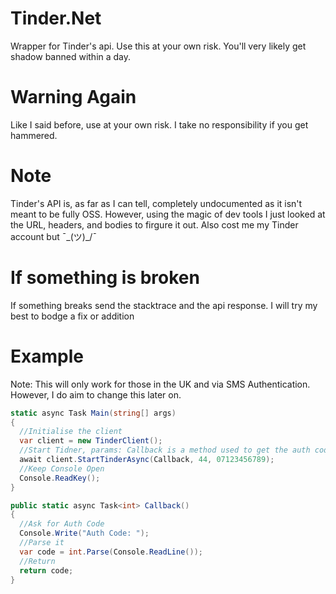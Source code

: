 ﻿# Tinder.Net
Wrapper for Tinder's api. Use this at your own risk. You'll very likely get shadow banned within a day.

# Warning Again
Like I said before, use at your own risk. I take no responsibility if you get hammered.

# Note
Tinder's API is, as far as I can tell, completely undocumented as it isn't meant to be fully OSS. However, using the magic of dev tools I just looked at the URL, headers, and bodies to firgure it out. Also cost me my Tinder account but ¯\_(ツ)_/¯

# If something is broken
If something breaks send the stacktrace and the api response. I will try my best to bodge a fix or addition

# Example
Note: This will only work for those in the UK and via SMS Authentication. However, I do aim to change this later on.

```cs
static async Task Main(string[] args)
{
  //Initialise the client
  var client = new TinderClient();
  //Start Tidner, params: Callback is a method used to get the auth code from the user. The first number is the area code, the second the user's full phone number'
  await client.StartTinderAsync(Callback, 44, 07123456789);
  //Keep Console Open
  Console.ReadKey();
}

public static async Task<int> Callback()
{
  //Ask for Auth Code
  Console.Write("Auth Code: ");
  //Parse it
  var code = int.Parse(Console.ReadLine());
  //Return
  return code;
}
```
